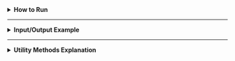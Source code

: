 <details>
<summary><strong>How to Run</strong></summary>

## Prerequisites

Before running the project, ensure you have the following installed on your machine:

- Java 23.0.1 JDK ([Oracle Download](https://download.oracle.com/java/23/latest/jdk-23_linux-x64_bin.tar.gz))

### To check if you have Java installed, run:

```bash
java -version
```

### You should see output like:
```bash
java version "23.0.1" 2024-10-15
Java(TM) SE Runtime Environment (build 23.0.1+11-39)
Java HotSpot(TM) 64-Bit Server VM (build 23.0.1+11-39, mixed mode, sharing)
```

## Setup

### 1. Clone the repository:

```bash
git https://github.com/ADA-GWU/3-concurrency-1javid.git
cd 3-concurrency-1javid
```

### 2. Running tasks:

**1. Compile the code**

```bash
javac src/main/concurrency/Main.java
```

**2. Run the compiled code**

```bash
java src.main.concurrency.Main <filePath> <squareSize> <mode>
```

For example:

```bash
java src.main.concurrency.Main src\resources\img\long.jpeg 50 M
```

</details>

<hr />

<details>
<summary><strong>Input/Output Example</strong></summary>
<br />

<p align="center">
    <img src="src\resources\img\long.jpeg" alt="sliced-pepe" width="800"/>
</p>

## Image Resizing Process Results

- **Screen Size**: 864x1536
- **Current Image Size**: 1024x1792
- **Updated Frame Size**: 864x1536

## Single Thread

To run the process using a single thread, use the following command:

```bash
java src.main.concurrency.Main src\resources\img\long.jpeg 50 S
```

<p align="center">
    <img src="src\resources\gif\single-thread.gif" alt="single-thread-process" width="800"/>
</p>

- **Single-threaded Time (ms)**: 4845

## Multiple Threads

To run the process using multiple threads, use the following command:

```bash
java src.main.concurrency.Main src\resources\img\long.jpeg 50 M
```

<p align="center">
    <img src="src\resources\gif\multi-thread.gif" alt="multi-thread-process" width="800"/>
</p>

- **Multi-threaded Time (ms)**: 611

</details>

<hr />

<details>
<summary><strong>Utility Methods Explanation</strong></summary>

## ImageFileUtils

- **`loadImage(...)`**: Loads an image from the specified file path.

## ThreadingUtils

- **`processImageSingleThread(...)`**: Processes the image using a single thread.
- **`processImageMultiThread(...)`**: Processes the image using multiple threads.

## ScreenUtils

- **`parseSquareSize(...)`**: Parses the square size from a string argument.
- **`getScreenSize()`**: Returns the screen size of the current display.
- **`adjustImageSizeToScreen(...)`**: Adjusts the image size to fit within the screen dimensions.

## ImagePanelUtils

- **`createImagePanel(...)`**: Creates an image panel to display the image.

## ImageProcessingUtils

- **`colorAverage(...)`**: Calculates the average color from a list of RGB values.
- **`getRgbListBySquareSize(...)`**: Retrieves a list of RGB values for a specified region of the image.
- **`setNewRgbToImg(...)`**: Sets a new color to a specified region of the image and updates the image panel.

</details>